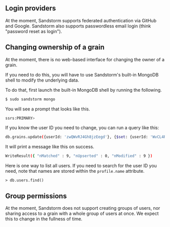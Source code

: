 ## Login providers

At the moment, Sandstorm supports federated authentication via GitHub
and Google. Sandstorm also supports passwordless email login (think
"password reset as login").

## Changing ownership of a grain

At the moment, there is no web-based interface for changing the owner
of a grain.

If you need to do this, you will have to use Sandstorm's built-in
MongoDB shell to modify the underlying data.

To do that, first launch the built-in MongoDB shell by running the
following.

```bash
$ sudo sandstorm mongo
```

You will see a prompt that looks like this.

```bash
ssrs:PRIMARY>
```

If you know the user ID you need to change, you can run a query like this:

```bash
db.grains.update({userId: 'zwQWvRJ4Gh8jzEegd'}, {$set: {userId: 'WvCL4RcWQBsMKdajj'}}, {multi: true})
```

It will print a message like this on success.

```bash
WriteResult({ "nMatched" : 9, "nUpserted" : 0, "nModified" : 9 })
```

Here is one way to list all users. If you need to search for the user
ID you need, note that names are stored within the `profile.name`
attribute.

```
> db.users.find()
```

## Group permissions

At the moment, Sandstorm does not support creating groups of users,
nor sharing access to a grain with a whole group of users at once. We
expect this to change in the fullness of time.
